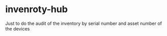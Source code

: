 # invenroty-hub
Just to do the audit of the inventory by serial number and asset number of the devices 
